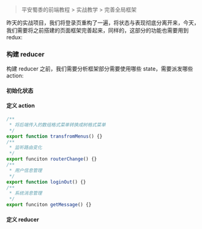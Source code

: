 > 平安蜀黍的前端教程 > 实战教学 > 完善全局框架

昨天的实战项目，我们将登录页重构了一遍，将状态与表现彻底分离开来，今天，我们需要将之前搭建的页面框架完善起来，同样的，这部分的功能也需要用到 redux:

### 构建 reducer

构建 reducer 之前，我们需要分析框架部分需要使用哪些 state，需要派发哪些 action:

#### 初始化状态

#### 定义 action

```javascript
/**
 * 将后端传入的数组格式菜单转换成树格式菜单
 */
export function transfromMenus() {}
/**
 * 监听路由变化
 */
export funciton routerChange() {}
/**
 * 用户信息管理
 */
export function loginOut() {}
/**
 * 系统消息管理
 */
export funciton getMessage() {}
```

#### 定义 reducer
